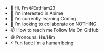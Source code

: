 - 👋 Hi, I’m @EatHam23
- 👀 I’m interested in Anime
- 🌱 I’m currently learning Coding
- 💞️ I’m looking to collaborate on NOTHING
- 📫 How to reach me Follow Me On GitHub
- 😄 Pronouns: He/Him
- ⚡ Fun fact: I'm a human being

<!---
EatHam23/EatHam23 is a ✨ special ✨ repository because its `README.md` (this file) appears on your GitHub profile.
You can click the Preview link to take a look at your changes.
--->
